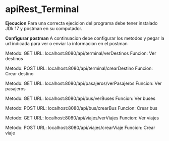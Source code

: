 # apiRest_Terminal

<b>Ejecucion</b>
Para una correcta ejecicion del programa debe tener instalado JDk 17 y postman en su computador.

<b>Configurar postman</b>
A continuacion debe configurar los metodos y pegar la url indicada para ver o enviar la informacion en el postman

Metodo: GET
URL: localhost:8080/api/terminal/verDestinos
Funcion: Ver destinos

Metodo: POST
URL: localhost:8080/api/terminal/crearDestino
Funcion: Crear destino

Metodo: GET
URL: localhost:8080/api/pasajeros/verPasajeros
Funcion: Ver pasajeros

Metodo: GET
URL: localhost:8080/api/bus/verBuses
Funcion: Ver buses

Metodo: POST
URL: localhost:8080/api/bus/crearBus
Funcion: Crear bus

Metodo: GET
URL: localhost:8080/api/viajes/verViajes
Funcion: Ver viajes

Metodo: POST
URL: localhost:8080/api/viajes/crearViaje
Funcion: Crear viaje
